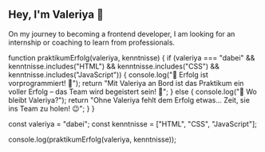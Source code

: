 ## Hey, I'm Valeriya 👋
On my journey to becoming a frontend developer, I am looking for an internship or coaching to learn from professionals.

function praktikumErfolg(valeriya, kenntnisse) {
    if (valeriya === "dabei" && kenntnisse.includes("HTML") && kenntnisse.includes("CSS") 
    && kenntnisse.includes("JavaScript")) {
        console.log("🚀 Erfolg ist vorprogrammiert! 🎉");
        return "Mit Valeriya an Bord ist das Praktikum ein voller Erfolg – das Team wird 
        begeistert sein! 🌟";
    } else {
        console.log("🤔 Wo bleibt Valeriya?");
        return "Ohne Valeriya fehlt dem Erfolg etwas... Zeit, sie ins Team zu holen! 😉";
    }
}

const valeriya = "dabei";
const kenntnisse = ["HTML", "CSS", "JavaScript"];

console.log(praktikumErfolg(valeriya, kenntnisse));


<!--
**StangeArel/StangeArel** is a ✨ _special_ ✨ repository because its `README.md` (this file) appears on your GitHub profile.

Here are some ideas to get you started:

- 🔭 I’m currently working on ...
- 🌱 I’m currently learning ...
- 👯 I’m looking to collaborate on ...
- 🤔 I’m looking for help with ...
- 💬 Ask me about ...
- 📫 How to reach me: ...
- 😄 Pronouns: ...
- ⚡ Fun fact: ...
-->
